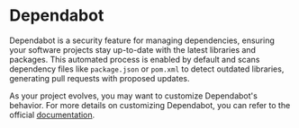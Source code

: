 # Dependabot 

Dependabot is a security feature for managing dependencies, ensuring your software projects stay up-to-date with the latest libraries and packages. This automated process is enabled by default and scans dependency files like `package.json` or `pom.xml` to detect outdated libraries, generating pull requests with proposed updates.

As your project evolves, you may want to customize Dependabot's behavior. For more details on customizing Dependabot, you can refer to the official [documentation](https://docs.github.com/de/code-security/dependabot/dependabot-version-updates/configuration-options-for-the-dependabot.yml-file).


